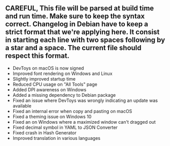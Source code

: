 CAREFUL, This file will be parsed at build time and run time. Make sure to keep the syntax correct.
Changelog in Debian have to keep a strict format that we're applying here. It consist in starting each line
with two spaces following by a star and a space. The current file should respect this format.
---
  * DevToys on macOS is now signed
  * Improved font rendering on Windows and Linux
  * Slightly improved startup time
  * Reduced CPU usage on "All Tools" page
  * Added DPI awareness on Windows
  * Added a missing dependency to Debian package
  * Fixed an issue where DevToys was wrongly indicating an update was available
  * Fixed an internal error when copy and pasting on macOS
  * Fixed a theming issue on Windows 10
  * Fixed an on Windows where a maximized window can't dragged out
  * Fixed decimal symbol in YAML to JSON Converter
  * Fixed crash in Hash Generator
  * Improved translation in various languages
